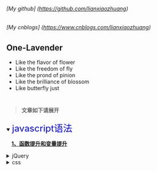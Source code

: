 ###### [My github]  (https://github.com/lianxiaozhuang)
###### [My cnblogs] (https://www.cnblogs.com/lianxiaozhuang)
<!-- ###### [Personal website] (www.lianxiaozhuang.com) *建设中* -->
## One-Lavender
* Like the flavor of flower
* Like the freedom of fly
* Like the prond of pinion
* Like the brilliance of blossom
* Like butterfly just
# 
[name]:lianxiaozhuang
[root]:https://github.com/lianxiaozhuang/blog
<!--  -->
> #### 文章如下请展开
<details open>
 <summary><font size=5 color=blue>javascript语法</font> </summary>

**<summary>&nbsp;&nbsp;&nbsp;&nbsp;[1、函数提升和变量提升](https://github.com/lianxiaozhuang/blog/tree/master/code/js/1)**
</details>
<!--  -->

<!--  -->
<details>
<summary>jQuery</summary>

**<summary> [1、jquery写插件教程](https://github.com/lianxiaozhuang/blog/tree/master/code/jq/1)**
</details>
<!--  -->
<details>
<summary>css</summary>

**<summary>空**

</details>

